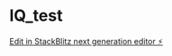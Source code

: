 # IQ_test

[Edit in StackBlitz next generation editor ⚡️](https://stackblitz.com/~/github.com/tsukudakohei/IQ_test)